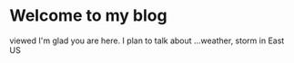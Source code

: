 # Welcome to my blog
viewed
I'm glad you are here. I plan to talk about ...weather, storm in East US
